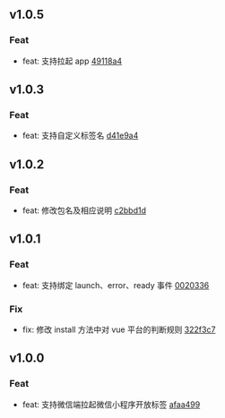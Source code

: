 ## v1.0.5

### Feat
- feat: 支持拉起 app [49118a4](https://github.com/x-dirve/launch/commit/49118a44da024e666829d7178feea3a60cafbef0)

## v1.0.3

### Feat
- feat: 支持自定义标签名 [d41e9a4](https://github.com/x-dirve/launch/commit/d41e9a4a0a67612abb117bb9bbd007303c7f92e3)

## v1.0.2

### Feat
- feat: 修改包名及相应说明 [c2bbd1d](https://github.com/x-dirve/launch/commit/c2bbd1d9efc5bfcf8e902630990510f72baa5d19)

## v1.0.1

### Feat
- feat: 支持绑定 launch、error、ready 事件 [0020336](https://github.com/x-dirve/launch/commit/0020336892af8ef49b02c6e9b90d43b827b183f0)

### Fix
- fix: 修改 install 方法中对 vue 平台的判断规则 [322f3c7](https://github.com/x-dirve/launch/commit/322f3c743f50346ab961b9c4ae06e307aa3a6eab)

## v1.0.0

### Feat
- feat: 支持微信端拉起微信小程序开放标签 [afaa499](https://github.com/x-dirve/launch/commit/afaa499c32d44005ca22515b613ca7ecaf4c0a90)

